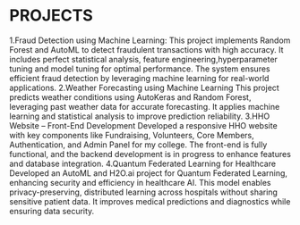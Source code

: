 # PROJECTS
1.Fraud Detection using Machine Learning:
This project implements Random Forest and AutoML to detect fraudulent transactions with high accuracy. It includes perfect statistical analysis, feature engineering,hyperparameter tuning  and model tuning for optimal performance. The system ensures efficient fraud detection by leveraging machine learning for real-world applications. 
2.Weather Forecasting using Machine Learning
This project predicts weather conditions using AutoKeras and Random Forest, leveraging past weather data for accurate forecasting. It applies machine learning and statistical analysis to improve prediction reliability.
3.HHO Website – Front-End Development
Developed a responsive HHO website with key components like Fundraising, Volunteers, Core Members, Authentication, and Admin Panel for my college. The front-end is fully functional, and the backend development is in progress to enhance features and database integration.
4.Quantum Federated Learning for Healthcare
Developed an AutoML and H2O.ai project for Quantum Federated Learning, enhancing security and efficiency in healthcare AI. This model enables privacy-preserving, distributed learning across hospitals without sharing sensitive patient data. It improves medical predictions and diagnostics while ensuring data security.
